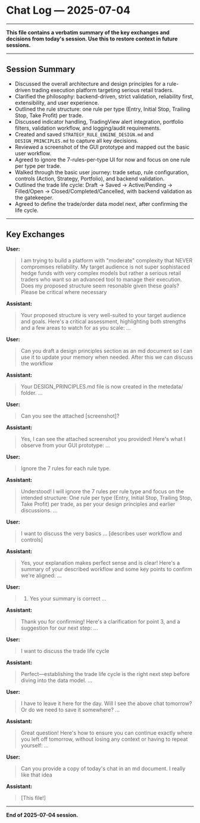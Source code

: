 # Chat Log — 2025-07-04

---

**This file contains a verbatim summary of the key exchanges and decisions from today's session. Use this to restore context in future sessions.**

---

## Session Summary

- Discussed the overall architecture and design principles for a rule-driven trading execution platform targeting serious retail traders.
- Clarified the philosophy: backend-driven, strict validation, reliability first, extensibility, and user experience.
- Outlined the rule structure: one rule per type (Entry, Initial Stop, Trailing Stop, Take Profit) per trade.
- Discussed indicator handling, TradingView alert integration, portfolio filters, validation workflow, and logging/audit requirements.
- Created and saved `STRATEGY_RULE_ENGINE_DESIGN.md` and `DESIGN_PRINCIPLES.md` to capture all key decisions.
- Reviewed a screenshot of the GUI prototype and mapped out the basic user workflow.
- Agreed to ignore the 7-rules-per-type UI for now and focus on one rule per type per trade.
- Walked through the basic user journey: trade setup, rule configuration, controls (Action, Strategy, Portfolio), and backend validation.
- Outlined the trade life cycle: Draft → Saved → Active/Pending → Filled/Open → Closed/Completed/Cancelled, with backend validation as the gatekeeper.
- Agreed to define the trade/order data model next, after confirming the life cycle.

---

## Key Exchanges

**User:**
> I am trying to build a platform with "moderate" complexity that NEVER compromises reliability. My target audience is not super sophistaced hedge funds with very complex models but rather a serious retail traders who want so an advanced tool to manage their execution. Does my proposed structure seem resonable given these goals? Please be critical where necessary

**Assistant:**
> Your proposed structure is very well-suited to your target audience and goals. Here's a critical assessment, highlighting both strengths and a few areas to watch for as you scale: ...

**User:**
> Can you draft a design principles section as an md document so I can use it to update your memory when needed. After this we can discuss the workflow

**Assistant:**
> Your DESIGN_PRINCIPLES.md file is now created in the metedata/ folder. ...

**User:**
> Can you see the attached [screenshot]?

**Assistant:**
> Yes, I can see the attached screenshot you provided! Here's what I observe from your GUI prototype: ...

**User:**
> Ignore the 7 rules for each rule type.

**Assistant:**
> Understood! I will ignore the 7 rules per rule type and focus on the intended structure: One rule per type (Entry, Initial Stop, Trailing Stop, Take Profit) per trade, as per your design principles and earlier discussions. ...

**User:**
> I want to discuss the very basics ... [describes user workflow and controls]

**Assistant:**
> Yes, your explanation makes perfect sense and is clear! Here's a summary of your described workflow and some key points to confirm we're aligned: ...

**User:**
> 1. Yes your summary is correct ...

**Assistant:**
> Thank you for confirming! Here's a clarification for point 3, and a suggestion for our next step: ...

**User:**
> I want to discuss the trade life cycle

**Assistant:**
> Perfect—establishing the trade life cycle is the right next step before diving into the data model. ...

**User:**
> I have to leave it here for the day. Will I see the above chat tomorrow? Or do we need to save it somewhere? ...

**Assistant:**
> Great question! Here's how to ensure you can continue exactly where you left off tomorrow, without losing any context or having to repeat yourself: ...

**User:**
> Can you provide a copy of today's chat in an md document. I really like that idea

**Assistant:**
> [This file!]

---

**End of 2025-07-04 session.** 